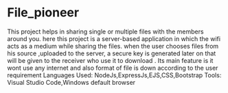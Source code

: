 # File_pioneer
This project helps in sharing single or multiple files with the members around you.
here this project is a server-based application in which the wifi acts as a medium while sharing the files.
when the user chooses files from his source ,uploaded to the server, a secure key is generated later on
that will be given to the receiver who use it to download .
Its main feature is it wont use any internet and also format of file is down according to the user
requirement
Languages Used: NodeJs,ExpressJs,EJS,CSS,Bootstrap
Tools: Visual Studio Code,Windows default browser
